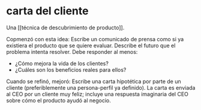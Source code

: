 # carta del cliente
Una [[técnica de descubrimiento de producto]]. 

Copmenzó con esta idea: Escribe un comunicado de prensa como si ya existiera el producto que se quiere evaluar. Describe el futuro que el problema intenta resolver. Debe responder al menos:

- ¿Cómo mejora la vida de los clientes?
- ¿Cuáles son los beneficios reales para ellos?

Cuando se refinó, mejoró: Escribe una carta hipotética por parte de un cliente (preferiblemente una persona-perfil ya definido). La carta es enviada al CEO por un cliente muy feliz; incluye una respuesta imaginaria del CEO sobre cómo el producto ayudó al negocio.